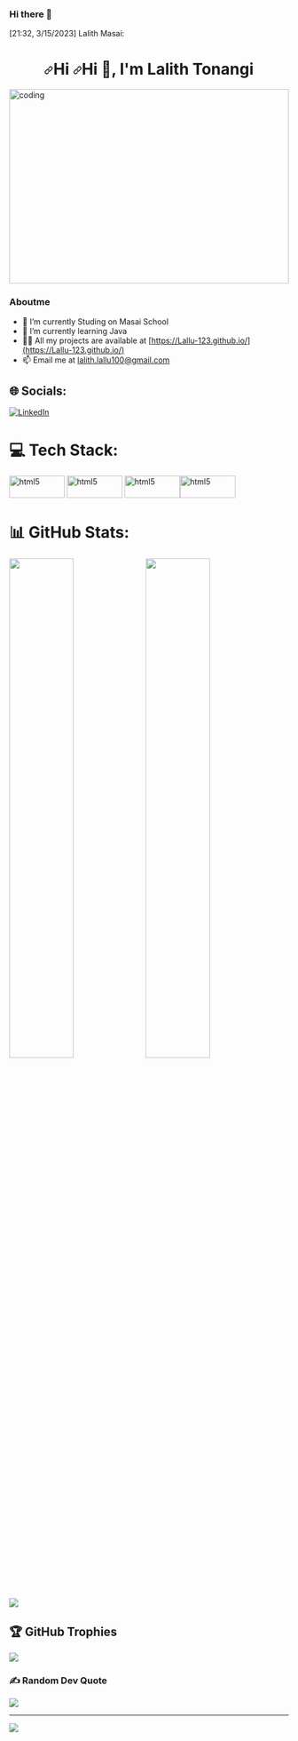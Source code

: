 ### Hi there 👋

[21:32, 3/15/2023] Lalith Masai: <!-- ### Hi there 👋 i'm Lalith -->

<h1 align="center" dir="auto"><a id="user-content-hi--im-madhusudan-amoli" class="anchor" aria-hidden="true" href="#hi--im-madhusudan-amoli"><svg class="octicon octicon-link" viewBox="0 0 16 16" version="1.1" width="16" height="16" aria-hidden="true"><path fill-rule="evenodd" d="M7.775 3.275a.75.75 0 001.06 1.06l1.25-1.25a2 2 0 112.83 2.83l-2.5 2.5a2 2 0 01-2.83 0 .75.75 0 00-1.06 1.06 3.5 3.5 0 004.95 0l2.5-2.5a3.5 3.5 0 00-4.95-4.95l-1.25 1.25zm-4.69 9.64a2 2 0 010-2.83l2.5-2.5a2 2 0 012.83 0 .75.75 0 001.06-1.06 3.5 3.5 0 00-4.95 0l-2.5 2.5a3.5 3.5 0 004.95 4.95l1.25-1.25a.75.75 0 00-1.06-1.06l-1.25 1.25a2 2 0 01-2.83 0z"></path></svg></a>Hi <g-emoji class="g-emoji" alias="wave" fallback-src="https://github.githubasset…
[21:38, 3/15/2023] Lalith Masai: <h1 align="center" dir="auto"><a id="user-content-hi--im-madhusudan-amoli" class="anchor" aria-hidden="true" href="#hi--im-madhusudan-amoli"><svg class="octicon octicon-link" viewBox="0 0 16 16" version="1.1" width="16" height="16" aria-hidden="true"><path fill-rule="evenodd" d="M7.775 3.275a.75.75 0 001.06 1.06l1.25-1.25a2 2 0 112.83 2.83l-2.5 2.5a2 2 0 01-2.83 0 .75.75 0 00-1.06 1.06 3.5 3.5 0 004.95 0l2.5-2.5a3.5 3.5 0 00-4.95-4.95l-1.25 1.25zm-4.69 9.64a2 2 0 010-2.83l2.5-2.5a2 2 0 012.83 0 .75.75 0 001.06-1.06 3.5 3.5 0 00-4.95 0l-2.5 2.5a3.5 3.5 0 004.95 4.95l1.25-1.25a.75.75 0 00-1.06-1.06l-1.25 1.25a2 2 0 01-2.83 0z"></path></svg></a>Hi <g-emoji class="g-emoji" alias="wave" fallback-src="https://github.githubassets.com/images/icons/emoji/unicode/1f44b.png">👋</g-emoji>, I'm Lalith Tonangi</h1>


<img align="center" width=100% height=350px alt="coding" src="https://i.pinimg.com/originals/81/17/8b/81178b47a8598f0c81c4799f2cdd4057.gif">


<!-- *Lalith/Lalith* is a ✨ special ✨ repository because its `README.md` (this file) appears on your GitHub profile. -->

<!-- Here are some ideas to get you started: -->
### Aboutme
- 🔭 I’m currently Studing on Masai School
- 🌱 I’m currently learning Java
- 👨‍💻 All my projects are available at [https://Lallu-123.github.io/](https://Lallu-123.github.io/) 
- 📫 Email me at lalith.lallu100@gmail.com 


## 🌐 Socials:
[![LinkedIn](https://img.shields.io/badge/LinkedIn-%230077B5.svg?logo=linkedin&logoColor=white)](https://www.linkedin.com/in/lalith-tonangi-09b9a5241/) 



# 💻 Tech Stack:
<!-- <img src="https://raw.githubusercontent.com/devicons/devicon/master/icons/html5/html5-original-wordmark.svg" alt="html5" width="40" height="40" style="max-width: 100%;"><img src="https://raw.githubusercontent.com/devicons/devicon/master/icons/css3/css3-original-wordmark.svg" alt="css3" width="40" height="40" style="max-width: 100%;">  <img src="https://raw.githubusercontent.com/devicons/devicon/master/icons/javascript/javascript-original.svg" alt="js" width="30" height="30" style="max-width: 100%;">  <img src="https://raw.githubusercontent.com/devicons/devicon/master/icons/java/java-original.svg" alt="java" width="40" height="40" style="max-width: 100%;">  <img src="https://raw.githubusercontent.com/devicons/devicon/master/icons/mysql/mysql-original-wordmark.svg" alt="java" width="40" height="40" style="max-width: 100%;">  -->
 <img src="https://camo.githubusercontent.com/d63d473e728e20a286d22bb2226a7bf45a2b9ac6c72c59c0e61e9730bfe4168c/68747470733a2f2f696d672e736869656c64732e696f2f62616467652f48544d4c352d4533344632363f7374796c653d666f722d7468652d6261646765266c6f676f3d68746d6c35266c6f676f436f6c6f723d7768697465" alt="html5" width="100" height="40" style="max-width: 100%;"> <img src="https://camo.githubusercontent.com/3a0f693cfa032ea4404e8e02d485599bd0d192282b921026e89d271aaa3d7565/68747470733a2f2f696d672e736869656c64732e696f2f62616467652f435353332d3135373242363f7374796c653d666f722d7468652d6261646765266c6f676f3d63737333266c6f676f436f6c6f723d7768697465" alt="html5" width="100" height="40" style="max-width: 100%;"> <img src="https://camo.githubusercontent.com/93c855ae825c1757f3426f05a05f4949d3b786c5b22d0edb53143a9e8f8499f6/68747470733a2f2f696d672e736869656c64732e696f2f62616467652f4a6176615363726970742d3332333333303f7374796c653d666f722d7468652d6261646765266c6f676f3d6a617661736372697074266c6f676f436f6c6f723d463744463145" alt="html5" width="100" height="40" style="max-width: 100%;"><img src="https://camo.githubusercontent.com/6cbecd63a9a8f83ee186885c446938820ffa8304942a284ee6e1e2acb2bfd822/68747470733a2f2f696d672e736869656c64732e696f2f62616467652f6a6176612d2532334544384230302e7376673f7374796c653d666f722d7468652d6261646765266c6f676f3d6a617661266c6f676f436f6c6f723d7768697465" alt="html5" width="100" height="40" style="max-width: 100%;">




<!-- https://raw.githubusercontent.com/devicons/devicon/master/icons/mysql/mysql-original-wordmark.svg -->


# 📊 GitHub Stats:

  <img width="48%" src="https://github-readme-streak-stats.herokuapp.com?user=Lallu-123&theme=github-dark-blue&date_format=j%20M%5B%20Y%5D"/>
  <img width="48%" src="https://github-readme-stats-eight-theta.vercel.app/api/top-langs/?username=Lallu-123&layout=compact&langs_count=8&theme=algolia"/>
  <img src="https://github-readme-stats-eight-theta.vercel.app/api?username=Lallu-123&show_icons=true&theme=algolia&include_all_commits=true&count_private=true" />
<!-- ![](https://github-readme-stats.vercel.app/api?username=Lallu-123&theme=dark&hide_border=false&include_all_commits=true&count_private=true)<br/> -->
<!-- ![](https://github-readme-streak-stats.herokuapp.com/?user=Lallu-123&theme=dark&hide_border=false)<br/> -->
<!-- ![](https://github-readme-stats.vercel.app/api/top-langs/?username=Lallu-123&theme=dark&hide_border=false&include_all_commits=true&count_private=true&layout=compact) -->


## 🏆 GitHub Trophies
![](https://github-profile-trophy.vercel.app/?username=Lallu-123&theme=radical&no-frame=false&no-bg=true&margin-w=4)

### ✍️ Random Dev Quote
![](https://quotes-github-readme.vercel.app/api?type=horizontal&theme=radical)

---
[![](https://visitcount.itsvg.in/api?id=Lallu-123&icon=0&color=0)](https://visitcount.itsvg.in)
<!-- <a href="https://visitcount.itsvg.in">
  <img src="https://visitcount.itsvg.in/api?id=Soumit&label=Profile%20Views&color=0&icon=5&pretty=false" />
</a> -->


